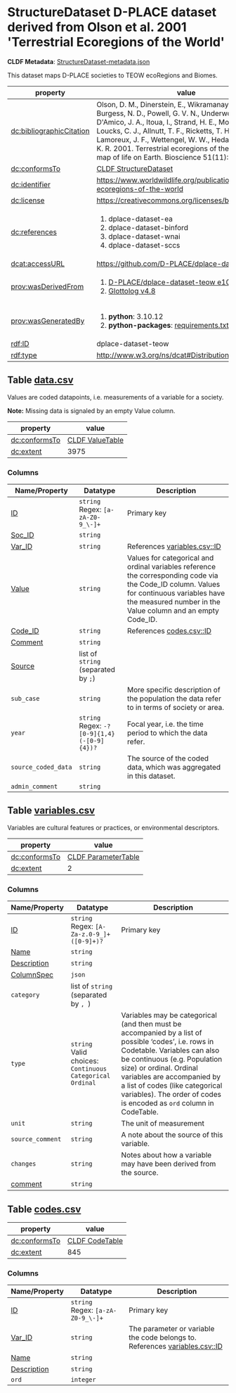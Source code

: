 <a name="ds-structuredatasetmetadatajson"> </a>

# StructureDataset D-PLACE dataset derived from Olson et al. 2001 'Terrestrial Ecoregions of the World'

**CLDF Metadata**: [StructureDataset-metadata.json](./StructureDataset-metadata.json)

This dataset maps D-PLACE societies to TEOW ecoRegions and Biomes.

property | value
 --- | ---
[dc:bibliographicCitation](http://purl.org/dc/terms/bibliographicCitation) | Olson, D. M., Dinerstein, E., Wikramanayake, E. D., Burgess, N. D., Powell, G. V. N., Underwood, E. C., D'Amico, J. A., Itoua, I., Strand, H. E., Morrison, J. C., Loucks, C. J., Allnutt, T. F., Ricketts, T. H., Kura, Y., Lamoreux, J. F., Wettengel, W. W., Hedao, P., Kassem, K. R. 2001. Terrestrial ecoregions of the world: a new map of life on Earth. Bioscience 51(11):933-938.
[dc:conformsTo](http://purl.org/dc/terms/conformsTo) | [CLDF StructureDataset](http://cldf.clld.org/v1.0/terms.rdf#StructureDataset)
[dc:identifier](http://purl.org/dc/terms/identifier) | https://www.worldwildlife.org/publications/terrestrial-ecoregions-of-the-world
[dc:license](http://purl.org/dc/terms/license) | https://creativecommons.org/licenses/by-nc/4.0/
[dc:references](http://purl.org/dc/terms/references) | <ol><li>dplace-dataset-ea</li><li>dplace-dataset-binford</li><li>dplace-dataset-wnai</li><li>dplace-dataset-sccs</li></ol>
[dcat:accessURL](http://www.w3.org/ns/dcat#accessURL) | https://github.com/D-PLACE/dplace-dataset-teow
[prov:wasDerivedFrom](http://www.w3.org/ns/prov#wasDerivedFrom) | <ol><li><a href="https://github.com/D-PLACE/dplace-dataset-teow/tree/e10b023">D-PLACE/dplace-dataset-teow e10b023</a></li><li><a href="https://github.com/glottolog/glottolog/tree/v4.8">Glottolog v4.8</a></li></ol>
[prov:wasGeneratedBy](http://www.w3.org/ns/prov#wasGeneratedBy) | <ol><li><strong>python</strong>: 3.10.12</li><li><strong>python-packages</strong>: <a href="./requirements.txt">requirements.txt</a></li></ol>
[rdf:ID](http://www.w3.org/1999/02/22-rdf-syntax-ns#ID) | dplace-dataset-teow
[rdf:type](http://www.w3.org/1999/02/22-rdf-syntax-ns#type) | http://www.w3.org/ns/dcat#Distribution


## <a name="table-datacsv"></a>Table [data.csv](./data.csv)

Values are coded datapoints, i.e. measurements of a variable for a society.

**Note:** Missing data is signaled by an empty Value column.

property | value
 --- | ---
[dc:conformsTo](http://purl.org/dc/terms/conformsTo) | [CLDF ValueTable](http://cldf.clld.org/v1.0/terms.rdf#ValueTable)
[dc:extent](http://purl.org/dc/terms/extent) | 3975


### Columns

Name/Property | Datatype | Description
 --- | --- | --- 
[ID](http://cldf.clld.org/v1.0/terms.rdf#id) | `string`<br>Regex: `[a-zA-Z0-9_\-]+` | Primary key
[Soc_ID](http://cldf.clld.org/v1.0/terms.rdf#languageReference) | `string` | 
[Var_ID](http://cldf.clld.org/v1.0/terms.rdf#parameterReference) | `string` | References [variables.csv::ID](#table-variablescsv)
[Value](http://cldf.clld.org/v1.0/terms.rdf#value) | `string` | Values for categorical and ordinal variables reference the corresponding code via the Code_ID column. Values for continuous variables have the measured number in the Value column and an empty Code_ID.
[Code_ID](http://cldf.clld.org/v1.0/terms.rdf#codeReference) | `string` | References [codes.csv::ID](#table-codescsv)
[Comment](http://cldf.clld.org/v1.0/terms.rdf#comment) | `string` | 
[Source](http://cldf.clld.org/v1.0/terms.rdf#source) | list of `string` (separated by `;`) | 
`sub_case` | `string` | More specific description of the population the data refer to in terms of society or area.
`year` | `string`<br>Regex: `-?[0-9]{1,4}(-[0-9]{4})?` | Focal year, i.e. the time period to which the data refer.
`source_coded_data` | `string` | The source of the coded data, which was aggregated in this dataset.
`admin_comment` | `string` | 

## <a name="table-variablescsv"></a>Table [variables.csv](./variables.csv)

Variables are cultural features or practices, or environmental descriptors.

property | value
 --- | ---
[dc:conformsTo](http://purl.org/dc/terms/conformsTo) | [CLDF ParameterTable](http://cldf.clld.org/v1.0/terms.rdf#ParameterTable)
[dc:extent](http://purl.org/dc/terms/extent) | 2


### Columns

Name/Property | Datatype | Description
 --- | --- | --- 
[ID](http://cldf.clld.org/v1.0/terms.rdf#id) | `string`<br>Regex: `[A-Za-z.0-9_]+([0-9]+)?` | Primary key
[Name](http://cldf.clld.org/v1.0/terms.rdf#name) | `string` | 
[Description](http://cldf.clld.org/v1.0/terms.rdf#description) | `string` | 
[ColumnSpec](http://cldf.clld.org/v1.0/terms.rdf#columnSpec) | `json` | 
`category` | list of `string` (separated by `, `) | 
`type` | `string`<br>Valid choices:<br> `Continuous` `Categorical` `Ordinal` | Variables may be categorical (and then must be accompanied by a list of possible ‘codes’, i.e. rows in Codetable. Variables can also be continuous (e.g. Population size) or ordinal. Ordinal variables are accompanied by a list of codes (like categorical variables). The order of codes is encoded as `ord` column in CodeTable.
`unit` | `string` | The unit of measurement
`source_comment` | `string` | A note about the source of this variable.
`changes` | `string` | Notes about how a variable may have been derived from the source.
[comment](http://cldf.clld.org/v1.0/terms.rdf#comment) | `string` | 

## <a name="table-codescsv"></a>Table [codes.csv](./codes.csv)

property | value
 --- | ---
[dc:conformsTo](http://purl.org/dc/terms/conformsTo) | [CLDF CodeTable](http://cldf.clld.org/v1.0/terms.rdf#CodeTable)
[dc:extent](http://purl.org/dc/terms/extent) | 845


### Columns

Name/Property | Datatype | Description
 --- | --- | --- 
[ID](http://cldf.clld.org/v1.0/terms.rdf#id) | `string`<br>Regex: `[a-zA-Z0-9_\-]+` | Primary key
[Var_ID](http://cldf.clld.org/v1.0/terms.rdf#parameterReference) | `string` | The parameter or variable the code belongs to.<br>References [variables.csv::ID](#table-variablescsv)
[Name](http://cldf.clld.org/v1.0/terms.rdf#name) | `string` | 
[Description](http://cldf.clld.org/v1.0/terms.rdf#description) | `string` | 
`ord` | `integer` | 

